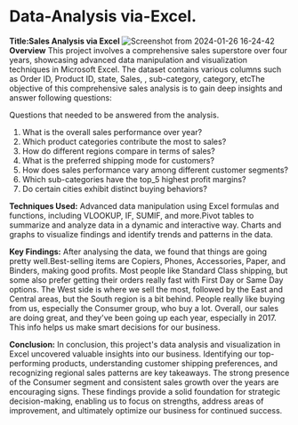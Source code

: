 # Data-Analysis via-Excel.
**Title:Sales Analysis via Excel**
![Screenshot from 2024-01-26 16-24-42](https://github.com/rejinadel/Data-Analysis-Using-via-Excel./assets/77151557/5a5e0e6b-480e-4db3-84a4-ca08a86ed5f0)
**Overview**
This project involves a comprehensive sales superstore over four years, showcasing advanced data manipulation and visualization techniques in Microsoft Excel. The dataset contains various columns such as Order ID, Product ID, state, Sales, , sub-category, category, etcThe objective of this comprehensive sales analysis is to gain deep insights and answer following questions:

Questions that needed to be answered from the analysis.
1. What is the overall sales performance over year?
2. Which product categories contribute the most to sales?
3. How do different regions  compare in terms of sales?
4. What is the preferred shipping mode for customers?
5. How does sales performance vary among different customer segments?
6. Which sub-categories have the top_5 highest profit margins?
7. Do certain cities exhibit distinct buying behaviors?



**Techniques Used:**
Advanced data manipulation using Excel formulas and functions, including VLOOKUP, IF, SUMIF, and more.Pivot tables to summarize and analyze data in a dynamic and interactive way.
Charts and graphs to visualize findings and identify trends and patterns in the data.

**Key Findings:**
After analysing the data, we found that things are going pretty well.Best-selling items are Copiers, Phones, Accessories, Paper, and Binders, making good profits. Most people like Standard Class shipping, but some also prefer getting their orders really fast with First Day or Same Day options. The West side is where we sell the most, followed by the East and Central areas, but the South region is a bit behind. People really like buying from us, especially the Consumer group, who buy a lot. Overall, our sales are doing great, and they've been going up each year, especially in 2017. This info helps us make smart decisions for our business.

**Conclusion:**
In conclusion, this project's data analysis and visualization in Excel uncovered valuable insights into our business. Identifying our top-performing products, understanding customer shipping preferences, and recognizing regional sales patterns are key takeaways. The strong presence of the Consumer segment and consistent sales growth over the years are encouraging signs. These findings provide a solid foundation for strategic decision-making, enabling us to focus on strengths, address areas of improvement, and ultimately optimize our business for continued success.
